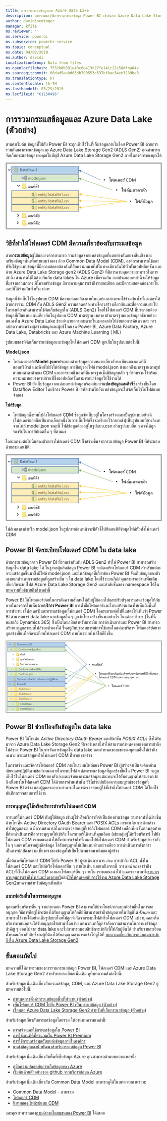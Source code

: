 ```yaml
---
title: การรวมกระแสข้อมูลและ Azure Data Lake
description: ภาพรวมของวิธีการรวมกระแสข้อมูล Power BI เข้ากันกับ Azure Data Lake Storage Gen2
author: davidiseminger
manager: kfile
ms.reviewer: ''
ms.service: powerbi
ms.subservice: powerbi-service
ms.topic: conceptual
ms.date: 04/02/2019
ms.author: davidi
LocalizationGroup: Data from files
ms.openlocfilehash: 7532b0b381e43c6e413d27fa141c22e58dfba84e
ms.sourcegitcommit: 60dad5aa0d85db790553e537bf8ac34ee3289ba3
ms.translationtype: HT
ms.contentlocale: th-TH
ms.lasthandoff: 05/29/2019
ms.locfileid: "61150496"
---
```

# <a name="dataflows-and-azure-data-lake-integration-preview"></a>การรวมกระแสข้อมูลและ Azure Data Lake (ตัวอย่าง)

ตามค่าเริ่มต้น ข้อมูลที่ใช้กับ Power BI จะถูกเก็บไว้ในที่เก็บข้อมูลภายในโดย Power BI ด้วยการรวมกันของกระแสข้อมูลและ Azure Data Lake Storage Gen2 (ADLS Gen2) คุณสามารถจัดเก็บกระแสข้อมูลของคุณในบัญชี Azure Data Lake Storage Gen2 ภายในองค์กรของคุณได้ 

![กระแสข้อมูลในที่เก็บข้อมูล Azure](media/service-dataflows-azure-data-lake-integration/dataflows-azure-integration_01.jpg)

## <a name="how-cdm-folders-relate-to-dataflows"></a>วิธีที่ทำให้โฟลเดอร์ CDM มีความเกี่ยวข้องกับกระแสข้อมูล

ด้วย**กระแสข้อมูล**ผู้ใช้และองค์กรสามารถ รวมข้อมูลจากแหล่งข้อมูลที่แตกต่างกันอย่างสิ้นเชิง และเตรียมข้อมูลนั้นเพื่อทำแบบจำลอง ด้วย Common Data Model (CDM), องค์กรสามารถใช้และปรับใช้รูปแบบข้อมูลที่มีความสอดคล้องกันที่สื่อความหมายไปในทางเดียวกันไปทั่วทั้งแอปพลิเคชัน และด้วย Azure Data Lake Storage gen2 (ADLS Gen2) ที่มีการควบคุมความสามารถในการเข้าถึง สามารถใช้ได้ด้วยกันกับ data lakes ใน Azure เมื่อรวมกัน องค์ประกอบเหล่านี้จะให้ข้อมูลที่มาจากส่วนกลาง มีโครงสร้างข้อมูล มีการควบคุมการเข้าถึงรายละเอียด และมีความสอดคล้องภายในแอปที่ใช้ร่วมกันทั่วทั้งองค์กร

ข้อมูลที่จัดเก็บไว้ในรูปแบบ CDM มีความสอดคล้องภายในแอปและสามารถใช้ร่วมกันทั่วทั้งองค์กรได้ ด้วยการรวม CDM กับ ADLS Gen2 ความสอดคล้องทางโครงสร้างเดียวกันและสื่อความหมายไปในทางเดียวกันสามารถใช้จัดเก็บข้อมูลใน (ADLS Gen2) โดยใช้โฟลเดอร์ CDM ที่ประกอบด้วยข้อมูลที่เป็นแบบแผนเดียวกันในรูปแบบ CDM มาตรฐาน เมตาดาต้ามาตรฐานและข้อมูลอธิบายด้วยตนเองใน Azure Data Lake ช่วยอำนวยความสะดวกในเมตาดาต้าให้ง่ายต่อการค้นหา และ การแปลความระหว่างผู้สร้างข้อมูลและผู้บริโภคเช่น Power BI, Azure Data Factory, Azure Data Lake, Databricks และ Azure Machine Learning ( ML) 

รูปแบบของที่จัดเก็บกระแสข้อมูลและข้อมูลในโฟลเดอร์ CDM ถูกเก็บในรูปแบบต่อไปนี้:

**Model.json**
* ไฟล์เมตาดาต้า**Model.json**ประกอบด้วยข้อมูลความหมายเกี่ยวกับระเบียนของเอนทิตี แอตทริบิวต์ และลิงก์ไปยังไฟล์ข้อมูล การมีอยู่ของไฟล์ model.json บ่งบอกถึงมาตรฐานตามรูปแบบเมตาดาต้าของ CDM และอาจรวมถึงเอนทิตีมาตรฐานซึ่งมีข้อมูลหลัก ๆ ที่รวบรวมไว้พร้อมความหมายอย่างครบถ้วนที่ซึ่งแอปพลิเคชั่นสามารถนำข้อมูลไปใช้งานได้
* Power BI ยังเก็บข้อมูลจากแต่ละแหล่งข้อมูลพร้อมกับการ**แปลงข้อมูลและคิวรี**ซึ่งสร้างขึ้นโดย Dataflow Editor ในบริการ Power BI รหัสผ่านไปยังแหล่งข้อมูลจะไม่จัดเก็บไว้ในไฟล์แบบจำลอง

**ไฟล์ข้อมูล**
* ไฟล์ข้อมูลซึ่งรวมไปถึงโฟสเดอร์ CDM ซึ่งถูกจัดเก็บอยู่ในโครงสร้างและเป็นรูปแบบอย่างดี (โฟลเดอร์ย่อยถือเป็นทางเลือกหนึ่งในการเก็บไฟล์ซึ่งจะอธิบายไว้ภายหลัง)เป็นรูปแบบที่อ้างอิงมาจากไฟล์ model.json ขณะนี้ ไฟล์ข้อมูลต้องอยู่ในรูปแบบ.csv ส่วนรูปแบบอื่น ๆ อาจได้ถูกรองรับในการอัปเดตอื่น ๆ ที่ตามมา 

ไดอะแกรมต่อไปนี้แสดงตัวอย่างโฟลเดอร์ CDM ซึ่งสร้างขึ้นจากกระแสข้อมูล Power BI ที่ประกอบด้วยสามเอนทิตี:

![กระแสข้อมูลในที่เก็บข้อมูล Azure](media/service-dataflows-azure-data-lake-integration/dataflows-azure-integration_01.jpg)

ไฟล์เมตาดาต้าหรือ model.json ในรูปภาพก่อนหน้าจะมีตัวชี้ไปยังเอนทิตีข้อมูลไฟล์ทั่วทั้งโฟลเดอร์ CDM

## <a name="power-bi-organizes-cdm-folders-in-the-data-lake"></a>Power BI จัดระเบียบโฟลเดอร์ CDM ใน data lake

ด้วยกระแสข้อมูลจาก Power BI ที่รวมเข้ากันกับ ADLS Gen2 ทำให้ Power BI สามารถสร้างข้อมูลใน data lake ได้ ในฐานะผู้ผลิตข้อมูล Power BI จะต้องสร้างโฟลเดอร์ CDM สำหรับแต่ละ กระแสข้อมูลขึ้นมาซึ่งมีไฟล์ model.json และไฟล์ข้อมูลที่เกี่ยวข้อง Power BI จัดเก็บข้อมูลของตัวเองแยกต่างหากจากข้อมูลที่ถูกสร้างอื่น ๆ ใน data lake โดยใช้*ระบบไฟล์* คุณสามารถอ่านเพิ่มเติมเกี่ยวกับระบบไฟล์ Azure Data Lake Storage Gen2 และลำดับชั้นของ namespace ได้ใน[บทความที่อธิบายถึงสิ่งเหล่านี้](https://docs.microsoft.com/azure/storage/data-lake-storage/namespace)

Power BI ใช้โฟลเดอร์ย่อยในการตัดความสับสนให้กับผู้ใช้ออกไปและปรับปรุงการแสดงข้อมูลให้กับภายในองค์กรให้เห็นด้วย**บริการ Power BI** การตั้งชื่อโฟลเดอร์และโครงสร้างแสดงให้เห็นถึงพื้นที่การทำงาน (โฟลเดอร์)และกระแสข้อมูล(โฟลเดอร์ CDM) ไดอะแกรมต่อไปนี้แสดงให้เห็นว่า Power BI สามารถแชร์ data lake และข้อมูลอื่น ๆ ถูกจัดโครงสร้างขึ้นมาอย่างไร ในแต่ละบริการ (ในที่นี้หมายถึง Dynamics 365) ซึ่งเป็นไดนามิกสำหรับการเงิน การดำเนินการและ Power BI สามารถสร้างและดูแลระบบไฟล์ของตัวเองได้ ขึ้นอยู่กับประสบการณ์การใช้งานในแต่ละบริการ โฟลเดอร์ย่อยจะถูกสร้างขึ้นเพื่อจัดระเบียบโฟลเดอร์ CDM ภายในระบบไฟล์ให้ดียิ่งขึ้น 

![กระแสข้อมูลจากบริการต่าง ๆ ในที่เก็บข้อมูล Azure](media/service-dataflows-azure-data-lake-integration/dataflows-azure-integration_02.jpg)

## <a name="power-bi-protects-data-in-the-data-lake"></a>Power BI ช่วยป้องกันข้อมูลใน data lake

Power BI ใช้โทเค่น *Active Directory OAuth Bearer* และฟังก์ชั่น *POSIX ACLs* ซึ่งได้รับมาจาก Azure Data Lake Storage Gen2 ฟีเจอร์เหล่านี้ทำให้สามารถกำหนดขอบเขตการเข้าถึงไฟล์ของ Power BI ในการจัดการข้อมูลใน data lake และกำหนดขอบเขตของบุคคลอื่นให้เข้าถึงเฉพาะ กระแสข้อมูลหรือโฟลเดอร์ CDM ที่พวกเขาสร้าง 

ในการสร้างและจัดการโฟลเดอร์ CDM ภายในระบบไฟล์ของ Power BI ผู้สร้างจำเป็นจะต้องอ่าน เขียนและปฏิบัติตามข้อกำหนดภายในระบบไฟล์ แต่ละกระแสข้อมูลที่ถูกสร้างขึ้นใน Power BI จะถูกเก็บไว้ในโฟลเดอร์ CDM ของตัวเองและเจ้าของกระแสข้อมูลแต่ละคนจะได้รับอนุญาตให้สามารถเข้าถึงเนื้อหาในโฟลเดอร์ CDM ได้ด้วยการอ่านเท่านั้น วิธีนี้ช่วยปกป้องความสมบูรณ์ของข้อมูลที่ Power BI สร้าง และผู้ดูแลระบบจะสามารถในการตรวจสอบผู้ใช้ที่เข้าถึงโฟลเดอร์ CDM ได้โดยใช้บันทึกตรวจสอบการใช้งาน 

### <a name="authorizing-users-or-services-for-cdm-folders"></a>การอนุญาตผู้ใช้หรือบริการสำหรับโฟลเดอร์ CDM

การแชร์โฟลเดอร์ CDM กับผู้ใช้ข้อมูล เช่นผู้ใช้หรือบริการที่จำเป็นต้องอ่านข้อมูล สามารถทำได้ง่ายขึ้น ด้วยโทเค็น Active Directory OAuth Bearer และ POSIX ACLs การดำเนินการดังกล่าวทำให้ผู้ดูแลระบบ มีความสามารถในการตรวจสอบผู้ที่เข้าถึงโฟลเดอร์ CDM เหลือเพียงขั้นตอนสุดท้ายที่ต้องดำเนินการคือการอนุญาตให้เข้าถึง 	ไดเรกทอรีใช้งานที่คุณเลือก (เช่นกลุ่มผู้ใช้หรือบริการ) ไปยังโฟลเดอร์ CDM เราขอแนะนำให้ตั้งค่าการเข้าถึงทั้งหมดไปยังโฟลเดอร์ CDM สำหรับข้อมูลประจำตัวใด ๆ นอกเหนือจากผู้ผลิตข้อมูล ได้รับอนุญาตให้เป็นแบบอ่านอย่างเดียว การดำเนินการดังกล่าวเป็นการปกป้องความเที่ยงตรงของข้อมูลให้เป็นไปตามเจตนาเดิมของผู้สร้าง

เมื่อต้องเพิ่มโฟลเดอร์ CDM ไปยัง Power BI ผู้ดำเนินการควร *อ่าน* การเข้าถึง ACL ทั้งในโฟลเดอร์ CDM และไฟล์หรือโฟลเดอร์อื่น ๆ ภายในนั้น นอกเหนือจากนี้ การ*ดำเนินการ* เข้าถึง ACLทั้งในโฟลเดอร์ CDM เองและโฟลเดอร์อื่น ๆ ภายใน เราขอแนะนำให้ คุณตรวจทานทั้ง[รายการควบคุมการเข้าถึงไฟล์และไดเรกทอรี](https://docs.microsoft.com/azure/storage/blobs/data-lake-storage-access-control#access-control-lists-on-files-and-directories)และ[ฝึกให้คุ้นเคยกับการใช้งาน Azure Data Lake Storage Gen2](https://docs.microsoft.com/azure/storage/blobs/data-lake-storage-best-practices)บทความสำหรับข้อมูลเพิ่มเติม


### <a name="alternative-forms-of-authorization"></a>แบบฟอร์มอื่นในการขออนุญาต

บุคคลหรือบริการอื่น ๆ จากภายนอก Power BI สามารถใช้ประโยชน์จากแบบฟอร์มอื่นในการขออนุญาต วิธีการคือผู้ใช้จะต้องได้รับอนุญาตให้ถือคีย์ที่สามารถเข้าถึงข้อมูลภายในบัญชีได้*ทั้งหมด* และสามารถใช้งานได้อย่างเต็มรูปแบบโดยไม่ถูกจำกัดจากระบบไฟล์หรือโฟลเดอร์ CDM แม้ว่าบุคคลหรือบริการภายนอกจะได้รับอนุญาตให้เข้ามาโดยง่าย แต่พวกเขาก็ถูกจำกัดความสามารถในการแชร์ข้อมูลสำคัญ ๆ ออกไปจาก data lake และไม่สามารถมอบสิทธิ์การเข้าถึงนี้ให้กับผู้อื่นได้ สำหรับรายละเอียดทั้งหมดเกี่ยวกับสิทธิ์ของผู้ที่ต้องได้รับอนุญาตสามารถเข้าไปดูได้ที่ [บทความเกี่ยวกับการควบคุมการเข้าถึงใน Azure Data Lake Storage Gen2](https://docs.microsoft.com/azure/storage/blobs/data-lake-storage-access-control
)


## <a name="next-steps"></a>ขั้นตอนถัดไป

บทความนี้ให้ภาพรวมของการรวมกระแสข้อมูล Power BI, โฟลเดอร์ CDM และ Azure Data Lake Storage Gen2 สำหรับรายละเอียดเพิ่มเติม ดูที่บทความดังต่อไปนี้:

สำหรับข้อมูลเพิ่มเติมเกี่ยวกับกระแสข้อมูล, CDM, และ Azure Data Lake Storage Gen2 ดูบทความต่อไปนี้:

* [กำหนดการตั้งค่ากระแสข้อมูลพื้นที่ทำงาน (ตัวอย่าง)](service-dataflows-configure-workspace-storage-settings.md)
* [เพิ่มโฟลเดอร์ CDM ไปยัง Power BI เป็นกระแสข้อมูล (ตัวอย่าง)](service-dataflows-add-cdm-folder.md)
* [เชื่อมต่อ Azure Data Lake Storage Gen2 สำหรับที่เก็บกระแสข้อมูล (ตัวอย่าง)](service-dataflows-connect-azure-data-lake-storage-gen2.md)

สำหรับข้อมูลเกี่ยวกับกระแสข้อมูลโดยรวม ให้อ่านบทความเหล่านี้:

* [การสร้างและใช้กระแสข้อมูลใน Power BI](service-dataflows-create-use.md)
* [การใช้เอนทิตีที่คำนวณใน Power BI Premium](service-dataflows-computed-entities-premium.md)
* [การใช้กระแสข้อมูลกับแหล่งข้อมูลภายในองค์กร](service-dataflows-on-premises-gateways.md)
* [แหล่งข้อมูลของนักพัฒนาสำหรับกระแสข้อมูล Power BI](service-dataflows-developer-resources.md)

สำหรับข้อมูลเพิ่มเติมเกี่ยวกับพื้นที่เก็บข้อมูล Azure คุณสามารถอ่านบทความเหล่านี้:
* [คู่มือความปลอดภัยการเก็บข้อมูลของ Azure](https://docs.microsoft.com/azure/storage/common/storage-security-guide)
* [เริ่มต้นด้วยตัวอย่างของ github จากบริการข้อมูล Azure](https://aka.ms/cdmadstutorial)

สำหรับข้อมูลเพิ่มเติมเกี่ยวกับ Common Data Model สามารถดูได้ในบทความภาพรวม:
* [Common Data Model - ภาพรวม](https://docs.microsoft.com/powerapps/common-data-model/overview)
* [โฟลเดอร์ CDM ](https://go.microsoft.com/fwlink/?linkid=2045304)
* [นิยามของ ไฟล์รูปแบบ CDM](https://go.microsoft.com/fwlink/?linkid=2045521)

และคุณสามารถลอง[ถามคำถามในชุมชนของ Power BI](http://community.powerbi.com/) ได้เสมอ

